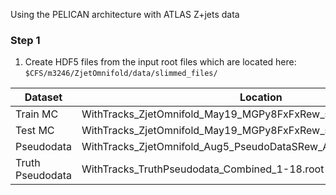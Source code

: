 Using the PELICAN architecture with ATLAS Z+jets data


### Step 1
1. Create HDF5 files from the input root files which are located here: `$CFS/m3246/ZjetOmnifold/data/slimmed_files/`

| Dataset | Location|
|---------|----------|
| Train MC | WithTracks_ZjetOmnifold_May19_MGPy8FxFxRew_syst_train_Mar1023.root|
| Test MC | WithTracks_ZjetOmnifold_May19_MGPy8FxFxRew_syst_test_Mar0723.root| 
| Pseudodata | WithTracks_ZjetOmnifold_Aug5_PseudoDataSRew_Apr8_1_All.root|
| Truth Pseudodata | WithTracks_TruthPseudodata_Combined_1-18.root|

